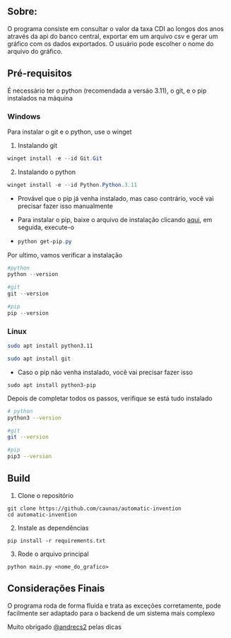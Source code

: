 ## Sobre:

O programa consiste em consultar o valor da taxa CDI ao longos dos anos através da api do banco central, exportar em um arquivo csv e gerar um gráfico com os dados exportados. O usuário pode escolher o nome do arquivo do gráfico.

## Pré-requisitos
É necessário ter o python (recomendada a versáo 3.11), o git, e o pip instalados na máquina

### Windows
Para instalar o git e o python, use o winget

1. Instalando git
``` powershell
winget install -e --id Git.Git
```

2. Instalando o python
``` powershell
winget install -e --id Python.Python.3.11
```
* Provável que o pip já venha instalado, mas caso contrário, você vai precisar fazer isso manualmente

* Para instalar o pip, baixe o arquivo de instalação clicando [aqui](https://bootstrap.pypa.io/get-pip.py), em seguida, execute-o

* ``` powershell
  python get-pip.py
  ```

Por ultimo, vamos verificar a instalação
``` powershell
#python
python --version

#git
git --version

#pip
pip --version
```
### Linux
``` bash
sudo apt install python3.11
```
``` bash
sudo apt install git
```
* Caso o pip não venha instalado, você vai precisar fazer isso
```
sudo apt install python3-pip
```

Depois de completar todos os passos, verifique se está tudo instalado
``` bash
# python
python3 --version

#git
git --version

#pip
pip3 --version
```
## Build
1. Clone o repositório
```
git clone https://github.com/caunas/automatic-invention
cd automatic-invention
```
2. Instale as dependências
```
pip install -r requirements.txt
```
3. Rode o arquivo principal
```
python main.py <nome_do_grafico>
```

## Considerações Finais
O programa roda de forma fluida e trata as exceções corretamente, pode facilmente ser adaptado para o backend de um sistema mais complexo

Muito obrigado [@andrecs2](https://github.com/andrecs2) pelas dicas
